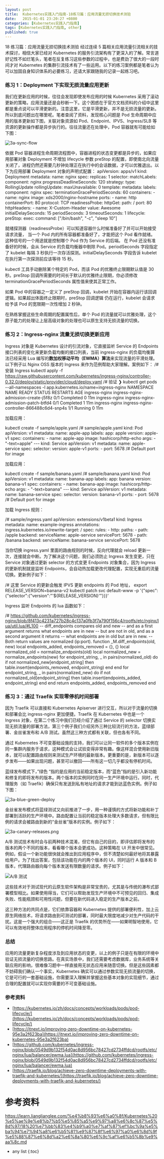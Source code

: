 ```yaml
---
layout: post
title:  Kubernetes实践入门指南-18练习篇：应用流量无损切换技术测验
date:   2015-01-01 23:20:27 +0800
categories: [Kubernetes实践入门指南]
tags: [Kubernetes实践入门指南, other]
published: true
---
```




18 练习篇：应用流量无损切换技术测验
经过连续 5 篇相关应用流量引流相关的技术探讨，相信大家已经对 Kubernetes 的服务引流架构有了更深入的了解。常言道好记性不如烂笔头，笔者在反复练习这些参数的过程中，也是费劲了很大的一段时间才对 Kubernetes 的集群引流技术有了一些运用。以下的练习案例都是笔者认为可以加固自身知识体系的必要练习，还请大家跟随我的记录一起练习吧。

### 练习 1：Deployment 下实现无损流量应用更新

我们在更新应用的时候，往往会发现即使发布应用的时候 Kubernetes 采用了滚动更新的策略，应用流量还是会秒断一下。这个困惑在于官方文档资料的介绍中这里都是重点说可以平滑更新的。注意这里，它是平滑更新，并不是无损流量的更新。所以到底问题出在哪里呢。笔者查阅了资料，发现核心问题是 Pod 生命周期中应用的版本更新如下图，关联对象资源如 Pod、Endpoint、IPVS、Ingress/SLB 等资源的更新操作都是异步执行的。往往流量还在处理中，Pod 容器就有可能给如下图：

![3a-sync-flow](https://learn.lianglianglee.com/%e4%b8%93%e6%a0%8f/Kubernetes%20%e5%ae%9e%e8%b7%b5%e5%85%a5%e9%97%a8%e6%8c%87%e5%8d%97/assets/d52cfb90-1146-11eb-a727-b74ce73d9726.jpg)

依据 Pod 容器进程生命周期流程图中，容器进程的状态变更都是异步的，如果应用部署对象 Deployment 不增加 lifecycle 参数 preStop 的配置，即使南北向流量关闭了，进程仍然还需要几秒钟处理正在执行中的会话数据，才可以优雅退出。以下为应用部署 Deployment 对象的声明式配置：
apiVersion: apps/v1 kind: Deployment metadata: name: nginx spec: replicas: 1 selector: matchLabels: component: nginx progressDeadlineSeconds: 120 strategy: type: RollingUpdate rollingUpdate: maxUnavailable: 0 template: metadata: labels: component: nginx spec: terminationGracePeriodSeconds: 60 containers: - name: nginx image: xds2000/nginx-hostname ports: - name: http containerPort: 80 protocol: TCP readinessProbe: httpGet: path: / port: 80 httpHeaders: - name: X-Custom-Header value: Awesome initialDelaySeconds: 15 periodSeconds: 3 timeoutSeconds: 1 lifecycle: preStop: exec: command: ["/bin/bash", "-c", "sleep 10"]

就绪探测器（readinessProbe）可以知道容器什么时候准备好了并可以开始接受请求流量， 当一个 Pod 内的所有容器都准备好了，才能把这个 Pod 看作就绪。 这种信号的一个用途就是控制哪个 Pod 作为 Service 的后端。 在 Pod 还没有准备好的时候，会从 Service 的负载均衡器中剔除 Pod。periodSeconds 字段指定了 kubelet 每隔 3 秒执行一次存活探测。initialDelaySeconds 字段告诉 kubelet 在执行第一次探测前应该等待 15 秒。

kubectl 工具手动删除某个特定的 Pod，而该 Pod 的优雅终止限期默认值是 30 秒。preStop 回调所需要的时间长于默认的优雅终止限期，你必须修改 terminationGracePeriodSeconds 属性值来使其正常工作。

如果 Pod 中的容器之一定义了 preStop 回调，kubelet 开始在容器内运行该回调逻辑。如果超出体面终止限期时，preStop 回调逻辑 仍在运行，kubelet 会请求给予该 Pod 的宽限期一次性增加 2 秒钟。

在熟练掌握这些生命周期的配置属性后，单个 Pod 的流量就可以优雅处理，这个原子能力的处理让上层高级对象的处理也可以原生支持无损流量的切换。

### 练习 2：Ingress-nginx 流量无损切换更新应用

Ingress 对象是 Kubernetes 设计的引流对象，它直接监听 Service 的 Endpoints 接口列表的变化来更新负载均衡的接口列表，当前 ingress-nginx 的负载均衡算法已经采用 Lua 编写的**数加权移动平均（EWMA）算法**来实现流量的平滑处理。以下例子以 Nginx OSS 版本的 Ingress 来作为范例帮助大家理解。案例如下：
/# 安装 Ingress kubectl apply -f https://raw.githubusercontent.com/kubernetes/ingress-nginx/controller-0.32.0/deploy/static/provider/cloud/deploy.yaml /# 验证 ❯ kubectl get pods --all-namespaces -l app.kubernetes.io/name=ingress-nginx NAMESPACE NAME READY STATUS RESTARTS AGE ingress-nginx ingress-nginx-admission-create-j5f8z 0/1 Completed 0 11m ingress-nginx ingress-nginx-admission-patch-btfd4 0/1 Completed 1 11m ingress-nginx ingress-nginx-controller-866488c6d4-snp4s 1/1 Running 0 11m

加载应用：

kubectl create -f sample/apple.yaml /# sample/apple.yaml kind: Pod apiVersion: v1 metadata: name: apple-app labels: app: apple version: apple-v1 spec: containers: - name: apple-app image: hashicorp/http-echo args: - "-text=apple" --- kind: Service apiVersion: v1 metadata: name: apple-service spec: selector: version: apple-v1 ports: - port: 5678 /# Default port for image

加载应用：

kubectl create -f sample/banana.yaml /# sample/banana.yaml kind: Pod apiVersion: v1 metadata: name: banana-app labels: app: banana version: banana-v1 spec: containers: - name: banana-app image: hashicorp/http-echo args: - "-text=banana" --- kind: Service apiVersion: v1 metadata: name: banana-service spec: selector: version: banana-v1 ports: - port: 5678 /# Default port for image

加载 Ingress 规则：

/# sample/ingress.yaml apiVersion: extensions/v1beta1 kind: Ingress metadata: name: example-ingress annotations: ingress.kubernetes.io/rewrite-target: / spec: rules: - http: paths: - path: /apple backend: serviceName: apple-service servicePort: 5678 - path: /banana backend: serviceName: banana-service servicePort: 5678

当你切换 ingress.yaml 里面的路由规则的时候，反向代理就会 reload 更新一次，连接就会中断。为了解决这个问题，我们必须防止 Ingress 发生变更，只在 Service 对象通过更新 selector 的方式变更 Endpoints 对象集合，因为 Ingress 的更新机制就是监听 Endpoints，会自动热加载更改代理配置，实现无重启的流量切换。更新例子如下：

/# 这里 Service 的更新会触发 IPVS 更新 endpoints 的 Pod 地址， export RELEASE_VERSION=banana-v2 kubectl patch svc default-www -p '{"spec":{"selector":{"version":"'${RELEASE_VERSION}'"}}}'

Ingress 监听 Endpoints 的 lua 函数如下：

/# https://github.com/kubernetes/ingress-nginx/blob/8f413c4231a727b28c4c137a0fb3f7a790f156c4/rootfs/etc/nginx/lua/util.lua/#L100 -- diff_endpoints compares old and new -- and as a first argument returns what endpoints are in new -- but are not in old, and as a second argument it returns -- what endpoints are in old but are in new. -- Both return values are normalized (ip:port). function _M.diff_endpoints(old, new) local endpoints_added, endpoints_removed = {}, {} local normalized_old = normalize_endpoints(old) local normalized_new = normalize_endpoints(new) for endpoint_string, _ in pairs(normalized_old) do if not normalized_new[endpoint_string] then table.insert(endpoints_removed, endpoint_string) end end for endpoint_string, _ in pairs(normalized_new) do if not normalized_old[endpoint_string] then table.insert(endpoints_added, endpoint_string) end end return endpoints_added, endpoints_removed end

### 练习 3：通过 Traefik 实现零停机时间部署

因为 Traefik 可以直接和 Kubernetes Apiserver 进行交互，所以对于流量的切换和部署会比 ingress-nginx 更加便捷。Traefik 在 Kubernetes 中也是一个 Ingress 对象，在第二个练习中我们已经介绍了通过 Service 的 selector 切换实现无损流量的部署方法，第三个例子我们介绍另外三种比较流行的方法，蓝绿部署、金丝雀发布和 A/B 测试。虽然这三种方式都有关联，但也各有不同。

通过 Kubernetes 不可变基础设施的支持，我们可以让同一软件的多个版本实例在同一集群内服务于请求，这种模式会让试验变得非常有趣。像这样混合使用新旧版本，就可以配置路由规则来测试生产环境的最新版本。更重要的是，新版本可以逐步发布——如果出现问题，甚至可以撤回——所有这一切几乎都没有停机时间。

蓝绿发布模式下，”绿色 “指的是应用的当前稳定版本，而“蓝色”指的是引入新功能和修复的即将发布的版本。两个版本的实例同时在同一生产环境中运行。同时，代理服务（如 Traefik）确保只有发送到私有地址的请求才能到达蓝色实例。例子如下图：

![3a-blue-green-deploy](https://learn.lianglianglee.com/%e4%b8%93%e6%a0%8f/Kubernetes%20%e5%ae%9e%e8%b7%b5%e5%85%a5%e9%97%a8%e6%8c%87%e5%8d%97/assets/5d56ec60-1147-11eb-b3d0-8f726182606e.jpg)

金丝雀发布模式将蓝绿测试又向前推进了一步，用一种谨慎的方式将新功能和补丁部署到活跃的生产环境中。路由配置让当前的稳定版本处理大多数请求，但有限比例的请求会被路由到新的“金丝雀”版本的实例。例子如下：

![3a-canary-releases.png](https://learn.lianglianglee.com/%e4%b8%93%e6%a0%8f/Kubernetes%20%e5%ae%9e%e8%b7%b5%e5%85%a5%e9%97%a8%e6%8c%87%e5%8d%97/assets/73c3e3e0-1147-11eb-be04-b99e4a609d35.jpg)

A/B 测试技术有时会与前两种技术混淆，但它有自己的目的，即评估即将发布的版本的两个不同的版本，看看哪个版本会更成功。这种策略在 UI 开发中很常见。例如，假设一个新功能很快就会推出到应用程序中，但不清楚如何最好地将其暴露给用户。为了找出答案，包括该功能在内的两个版本的 UI，同时运行 A 版本和 B 版本，代理路由器向每个版本发送有限数量的请求。例子如下：

![A/B 测试](https://learn.lianglianglee.com/%e4%b8%93%e6%a0%8f/Kubernetes%20%e5%ae%9e%e8%b7%b5%e5%85%a5%e9%97%a8%e6%8c%87%e5%8d%97/assets/6d1b7360-1155-11eb-be04-b99e4a609d35.jpg)

这些技术对于测试现代的云原生软件架构是非常宝贵的，尤其是与传统的瀑布式部署模型相比。如果使用得当，它们可以帮助发现生产环境中不可预见的回归、集成失败、性能瓶颈和可用性问题，但要在新代码进入稳定的生产版本之前。

这三种方法的共同点是，它们依靠容器和 Kubernetes 提供的部署便利性，加上云原生网络技术，将请求路由到可测试的部署，同时最大限度地减少对生产代码的干扰。这是一个强大的组合——这正是 Traefik 的优势所在——如果明智地使用，它可以有效地将整体应用程序的停机时间降至零。

### 总结

应用的流量更新复杂程度涉及到应用状态的变更，以上的例子只是在有限的环境中验证无损流量的切换思路。在真实场景中，我们还需要考虑数据库，业务系统等关联应用的影响，很难像习题中一样直接用无状态应用来随意切换。但是这些因素都不妨碍我们确认一个事实，Kubernetes 确实可以通过参数实现无损流量的切换，它是可行的一套基础设施，你需要深入理解并掌握这些基本对象的实现细节，通过合理的配置就可以实现你需要的不可变基础设施。

### 参考资料

* [https://kubernetes.io/zh/docs/concepts/workloads/pods/pod-lifecycle/](https://kubernetes.io/zh/docs/concepts/workloads/pods/pod-lifecycle/)
* [https://itnext.io/improving-zero-downtime-on-kubernetes-95e3a2f623ba](https://itnext.io/improving-zero-downtime-on-kubernetes-95e3a2f623ba)
* [https://github.com/kubernetes/ingress-nginx/blob/0549d9b132f54d0ac8d956bc78427cd2734ffdcd/rootfs/etc/nginx/lua/balancer/ewma.lua](https://github.com/kubernetes/ingress-nginx/blob/0549d9b132f54d0ac8d956bc78427cd2734ffdcd/rootfs/etc/nginx/lua/balancer/ewma.lua)
* [https://traefik.io/blog/achieve-zero-downtime-deployments-with-traefik-and-kubernetes/](https://traefik.io/blog/achieve-zero-downtime-deployments-with-traefik-and-kubernetes/)




# 参考资料

https://learn.lianglianglee.com/%e4%b8%93%e6%a0%8f/Kubernetes%20%e5%ae%9e%e8%b7%b5%e5%85%a5%e9%97%a8%e6%8c%87%e5%8d%97/18%20%e7%bb%83%e4%b9%a0%e7%af%87%ef%bc%9a%e5%ba%94%e7%94%a8%e6%b5%81%e9%87%8f%e6%97%a0%e6%8d%9f%e5%88%87%e6%8d%a2%e6%8a%80%e6%9c%af%e6%b5%8b%e9%aa%8c.md

* any list
{:toc}
